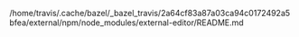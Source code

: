 /home/travis/.cache/bazel/_bazel_travis/2a64cf83a87a03ca94c0172492a5bfea/external/npm/node_modules/external-editor/README.md